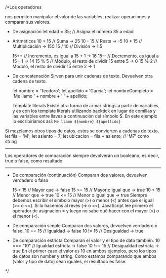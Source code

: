/*Los operadores

nos permiten manipular el valor de las variables, realizar operaciones y
comparar sus valores.

* De asignación
    let edad = 35; // Asigna el número 35 a edad

* Aritméticos
    10 + 15 // Suma → 25
    10 - 15 // Resta → -5
    10 * 15 // Multiplicación → 150
    15 / 10 // División → 1.5

    15++ // Incremento, es igual a 15 + 1 → 16
    15-- // Decremento, es igual a 15 - 1 → 14
    15 % 5 // Módulo, el resto de dividir 15 entre 5 → 0
    15 % 2 // Módulo, el resto de dividir 15 entre 2 → 1


* De concatenación
Sirven para unir cadenas de texto. Devuelven otra cadena de texto.

    let nombre = 'Teodoro';
    let apellido = 'García';
    let nombreCompleto = 'Me llamo ' + nombre + ' ' + apellido;

    Template literals
    Existe otra forma de armar strings a partir de variables, y es con los template literals utilizando backtick en lugar de comillas y las variables entre llaves a continuación del símbolo $. En este ejemplo lo escribiríamos así: `Me llamo ${nombre} ${apellido}`

Si mezclamos otros tipos de datos, estos se convierten a cadenas de texto.
    let fila = 'M';
    let asiento = 7;
    let ubicacion = fila + asiento; // 'M7' como string

********************************
Los operadores de comparación siempre devolverán un booleano, 
es decir, true o false, como resultado
********************************

* De comparación (continuación)
Comparan dos valores, devuelven verdadero o falso

    15 > 15 // Mayor que → false
    15 >= 15 // Mayor o igual que → true
    10 < 15 // Menor que → true
    10 <= 15 // Menor o igual que → true
Siempre debemos escribir el símbolo mayor (>) o menor (<) antes que el igual (>= o <=). Si lo hacemos al revés (=> o =<), JavaScript lee primero el operador de asignación = y luego no sabe qué hacer con el mayor (>) o el menor (<).

* De comparación simple
Comparan dos valores, devuelven verdadero o falso.
    10 == 15 // Igualdad → false
    10 != 15 // Desigualdad → true

* De comparación estricta
Comparan el valor y el tipo de dato también.
    10 === "10" // Igualdad estricta → false
    10 !== 15 // Desigualdad estricta → true
En el primer caso el valor es 10 en ambos ejemplos, pero los tipos de datos son number y string. Como estamos comparando que ambos (valor y tipo de dato) sean iguales, el resultado es false.


*/